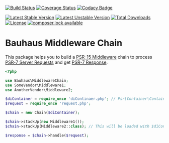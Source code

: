 [![Build Status](https://img.shields.io/travis/bauhausphp/middleware-chain/master.svg?style=flat-square)](https://travis-ci.org/bauhausphp/middleware-chain)
[![Coverage Status](https://img.shields.io/coveralls/bauhausphp/middleware-chain/master.svg?style=flat-square)](https://coveralls.io/github/bauhausphp/middleware-chain?branch=master)
[![Codacy Badge](https://img.shields.io/codacy/grade/3d3a045de734470096258238eba79043/master.svg?style=flat-square)](https://www.codacy.com/app/bauhausphp/middleware-chain)

[![Latest Stable Version](https://poser.pugx.org/bauhaus/middleware-chain/v/stable?format=flat-square)](https://packagist.org/packages/bauhaus/middleware-chain)
[![Latest Unstable Version](https://poser.pugx.org/bauhaus/middleware-chain/v/unstable?format=flat-square)](https://packagist.org/packages/bauhaus/middleware-chain)
[![Total Downloads](https://poser.pugx.org/bauhaus/middleware-chain/downloads?format=flat-square)](https://packagist.org/packages/bauhaus/middleware-chain)
[![License](https://poser.pugx.org/bauhaus/middleware-chain/license?format=flat-square)](LICENSE)
[![composer.lock available](https://poser.pugx.org/bauhaus/middleware-chain/composerlock?format=flat-square)](https://packagist.org/packages/bauhaus/middleware-chain)

# Bauhaus Middleware Chain

This package helps you to build a [PSR-15 Middleware](https://github.com/php-fig/fig-standards/tree/master/proposed/http-middleware)
chain to process [PSR-7 Server Requests](http://www.php-fig.org/psr/psr-7/#psrhttpmessageserverrequestinterface)
and get [PSR-7 Response](http://www.php-fig.org/psr/psr-7/#psrhttpmessageresponseinterface).

```php
<?php

use Bauhaus\MiddlewareChain;
use SomeVendor\Middleware1;
use AnotherVendor\Middleware2;

$diContainer = require_once 'diContinaer.php'; // Psr\Container\ContainerInterface
$request = require_once 'request.php';

$chain = new Chain($diContainer);

$chain->stackUp(new Middleware1());
$chain->stackUp(Middleware2::class); // This will be loaded with $diContainer->get(Middleware2::class)

$response = $chain->handle($request);
```
